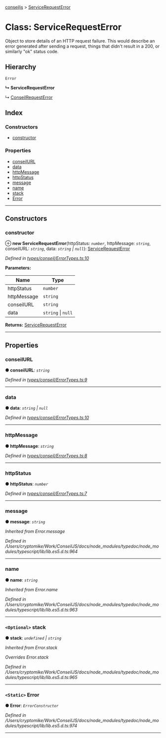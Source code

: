 [conseiljs](../README.md) > [ServiceRequestError](../classes/servicerequesterror.md)

# Class: ServiceRequestError

Object to store details of an HTTP request failure. This would describe an error generated after sending a request, things that didn't result in a 200, or similarly "ok" status code.

## Hierarchy

 `Error`

**↳ ServiceRequestError**

↳  [ConseilRequestError](conseilrequesterror.md)

## Index

### Constructors

* [constructor](servicerequesterror.md#constructor)

### Properties

* [conseilURL](servicerequesterror.md#conseilurl)
* [data](servicerequesterror.md#data)
* [httpMessage](servicerequesterror.md#httpmessage)
* [httpStatus](servicerequesterror.md#httpstatus)
* [message](servicerequesterror.md#message)
* [name](servicerequesterror.md#name)
* [stack](servicerequesterror.md#stack)
* [Error](servicerequesterror.md#error)

---

## Constructors

<a id="constructor"></a>

###  constructor

⊕ **new ServiceRequestError**(httpStatus: *`number`*, httpMessage: *`string`*, conseilURL: *`string`*, data: *`string` \| `null`*): [ServiceRequestError](servicerequesterror.md)

*Defined in [types/conseil/ErrorTypes.ts:10](https://github.com/Cryptonomic/ConseilJS/blob/9d6b05b/src/types/conseil/ErrorTypes.ts#L10)*

**Parameters:**

| Name | Type |
| ------ | ------ |
| httpStatus | `number` |
| httpMessage | `string` |
| conseilURL | `string` |
| data | `string` \| `null` |

**Returns:** [ServiceRequestError](servicerequesterror.md)

___

## Properties

<a id="conseilurl"></a>

###  conseilURL

**● conseilURL**: *`string`*

*Defined in [types/conseil/ErrorTypes.ts:9](https://github.com/Cryptonomic/ConseilJS/blob/9d6b05b/src/types/conseil/ErrorTypes.ts#L9)*

___
<a id="data"></a>

###  data

**● data**: *`string` \| `null`*

*Defined in [types/conseil/ErrorTypes.ts:10](https://github.com/Cryptonomic/ConseilJS/blob/9d6b05b/src/types/conseil/ErrorTypes.ts#L10)*

___
<a id="httpmessage"></a>

###  httpMessage

**● httpMessage**: *`string`*

*Defined in [types/conseil/ErrorTypes.ts:8](https://github.com/Cryptonomic/ConseilJS/blob/9d6b05b/src/types/conseil/ErrorTypes.ts#L8)*

___
<a id="httpstatus"></a>

###  httpStatus

**● httpStatus**: *`number`*

*Defined in [types/conseil/ErrorTypes.ts:7](https://github.com/Cryptonomic/ConseilJS/blob/9d6b05b/src/types/conseil/ErrorTypes.ts#L7)*

___
<a id="message"></a>

###  message

**● message**: *`string`*

*Inherited from Error.message*

*Defined in /Users/cryptomike/Work/ConseilJS/docs/node_modules/typedoc/node_modules/typescript/lib/lib.es5.d.ts:964*

___
<a id="name"></a>

###  name

**● name**: *`string`*

*Inherited from Error.name*

*Defined in /Users/cryptomike/Work/ConseilJS/docs/node_modules/typedoc/node_modules/typescript/lib/lib.es5.d.ts:963*

___
<a id="stack"></a>

### `<Optional>` stack

**● stack**: *`undefined` \| `string`*

*Inherited from Error.stack*

*Overrides Error.stack*

*Defined in /Users/cryptomike/Work/ConseilJS/docs/node_modules/typedoc/node_modules/typescript/lib/lib.es5.d.ts:965*

___
<a id="error"></a>

### `<Static>` Error

**● Error**: *`ErrorConstructor`*

*Defined in /Users/cryptomike/Work/ConseilJS/docs/node_modules/typedoc/node_modules/typescript/lib/lib.es5.d.ts:974*

___

